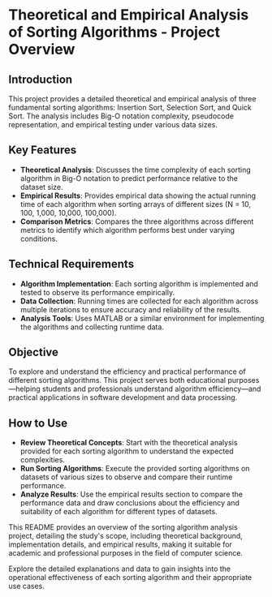 # Theoretical and Empirical Analysis of Sorting Algorithms - Project Overview

## Introduction
This project provides a detailed theoretical and empirical analysis of three fundamental sorting algorithms: Insertion Sort, Selection Sort, and Quick Sort. The analysis includes Big-O notation complexity, pseudocode representation, and empirical testing under various data sizes.

## Key Features

- **Theoretical Analysis**: Discusses the time complexity of each sorting algorithm in Big-O notation to predict performance relative to the dataset size.
- **Empirical Results**: Provides empirical data showing the actual running time of each algorithm when sorting arrays of different sizes (N = 10, 100, 1,000, 10,000, 100,000).
- **Comparison Metrics**: Compares the three algorithms across different metrics to identify which algorithm performs best under varying conditions.

## Technical Requirements

- **Algorithm Implementation**: Each sorting algorithm is implemented and tested to observe its performance empirically.
- **Data Collection**: Running times are collected for each algorithm across multiple iterations to ensure accuracy and reliability of the results.
- **Analysis Tools**: Uses MATLAB or a similar environment for implementing the algorithms and collecting runtime data.

## Objective

To explore and understand the efficiency and practical performance of different sorting algorithms. This project serves both educational purposes—helping students and professionals understand algorithm efficiency—and practical applications in software development and data processing.

## How to Use

- **Review Theoretical Concepts**: Start with the theoretical analysis provided for each sorting algorithm to understand the expected complexities.
- **Run Sorting Algorithms**: Execute the provided sorting algorithms on datasets of various sizes to observe and compare their runtime performance.
- **Analyze Results**: Use the empirical results section to compare the performance data and draw conclusions about the efficiency and suitability of each algorithm for different types of datasets.

This README provides an overview of the sorting algorithm analysis project, detailing the study's scope, including theoretical background, implementation details, and empirical results, making it suitable for academic and professional purposes in the field of computer science.

Explore the detailed explanations and data to gain insights into the operational effectiveness of each sorting algorithm and their appropriate use cases.

